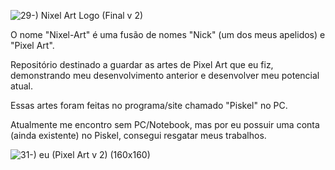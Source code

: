 ![29-) Nixel Art Logo (Final v 2)](https://user-images.githubusercontent.com/53615215/133148479-8d7e5e08-f11a-4599-87c3-35d0f64a91d9.gif)




O nome "Nixel-Art" é uma fusão de nomes "Nick" (um dos meus apelidos) e "Pixel Art".


Repositório destinado a guardar as artes de Pixel Art que eu fiz, 
demonstrando meu desenvolvimento anterior e desenvolver meu potencial atual. 

Essas artes foram feitas no programa/site chamado "Piskel" no PC.

Atualmente me encontro sem PC/Notebook, mas por eu possuir uma conta (ainda existente) 
no Piskel, consegui resgatar meus trabalhos.


   ![31-) eu (Pixel Art v 2) (160x160)](https://user-images.githubusercontent.com/53615215/133823648-90a9d7e2-e207-401e-853d-6715245de4ab.png)
